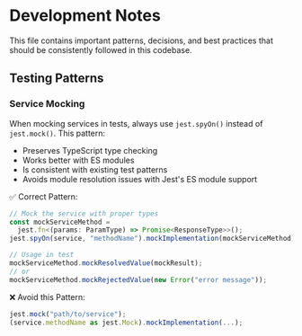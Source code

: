 # Development Notes

This file contains important patterns, decisions, and best practices that should be consistently followed in this codebase.

## Testing Patterns

### Service Mocking

When mocking services in tests, always use `jest.spyOn()` instead of `jest.mock()`. This pattern:

- Preserves TypeScript type checking
- Works better with ES modules
- Is consistent with existing test patterns
- Avoids module resolution issues with Jest's ES module support

✅ Correct Pattern:

```typescript
// Mock the service with proper types
const mockServiceMethod =
  jest.fn<(params: ParamType) => Promise<ResponseType>>();
jest.spyOn(service, "methodName").mockImplementation(mockServiceMethod);

// Usage in test
mockServiceMethod.mockResolvedValue(mockResult);
// or
mockServiceMethod.mockRejectedValue(new Error("error message"));
```

❌ Avoid this Pattern:

```typescript
jest.mock("path/to/service");
(service.methodName as jest.Mock).mockImplementation(...);
```

